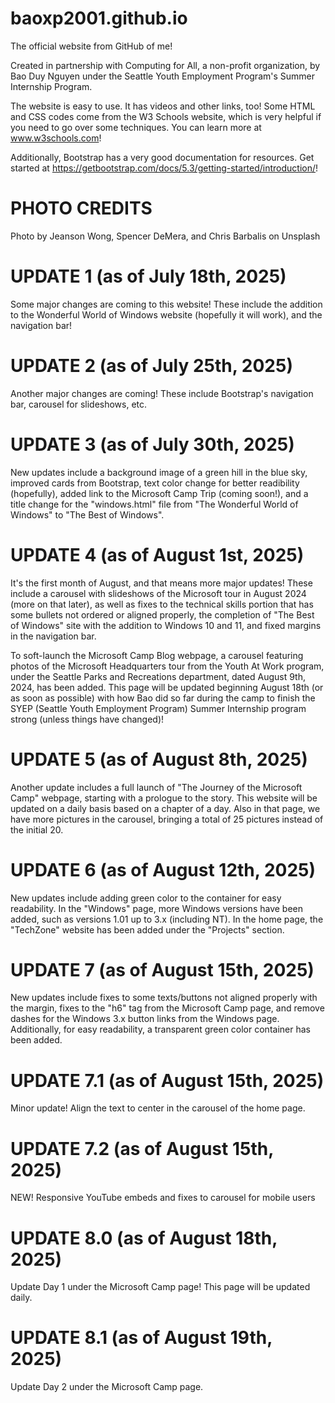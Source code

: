 # baoxp2001.github.io
The official website from GitHub of me! 

Created in partnership with Computing for All, a non-profit organization, by Bao Duy Nguyen under the Seattle Youth Employment Program's Summer Internship Program.

The website is easy to use. It has videos and other links, too!
Some HTML and CSS codes come from the W3 Schools website, which is very helpful if you need to go over some techniques. You can learn more at www.w3schools.com!

Additionally, Bootstrap has a very good documentation for resources.
Get started at https://getbootstrap.com/docs/5.3/getting-started/introduction/!

# PHOTO CREDITS
Photo by Jeanson Wong, Spencer DeMera, and Chris Barbalis on Unsplash

# UPDATE 1 (as of July 18th, 2025)
Some major changes are coming to this website! These include the addition to the Wonderful World of Windows website (hopefully it will work), and the navigation bar!

# UPDATE 2 (as of July 25th, 2025)
Another major changes are coming! These include Bootstrap's navigation bar,
carousel for slideshows, etc.

# UPDATE 3 (as of July 30th, 2025)
New updates include a background image of a green hill in the blue sky,
improved cards from Bootstrap, text color change for better readibility (hopefully),
added link to the Microsoft Camp Trip (coming soon!),
and a title change for the "windows.html" file from "The Wonderful World of Windows"
to "The Best of Windows".

# UPDATE 4 (as of August 1st, 2025)
It's the first month of August, and that means more major updates!
These include a carousel with slideshows of the Microsoft tour in August 2024 (more on that later), as well as fixes to the technical skills portion that has some bullets not ordered
or aligned properly, the completion of "The Best of Windows" site with the addition
to Windows 10 and 11, and fixed margins in the navigation bar.

To soft-launch the Microsoft Camp Blog webpage, a carousel featuring photos of the Microsoft Headquarters tour from the Youth At Work program, under the Seattle Parks and Recreations department, dated August 9th, 2024, has been added. This page will be updated beginning August 18th (or as soon as possible) with how Bao did so far during the camp to finish the SYEP (Seattle Youth Employment Program) Summer Internship program strong (unless things have changed)!

# UPDATE 5 (as of August 8th, 2025)
Another update includes a full launch of "The Journey of the Microsoft Camp" webpage, starting
with a prologue to the story. This website will be updated on a daily basis based on a chapter of a day. Also in that page, we have more pictures in the carousel, bringing a total of 25 pictures instead of the initial 20.

# UPDATE 6 (as of August 12th, 2025)
New updates include adding green color to the container for easy readability. In the "Windows" page, more Windows versions have been added, such as versions 1.01 up to 3.x (including NT). In the home page, the "TechZone" website has been added under the "Projects" section.

# UPDATE 7 (as of August 15th, 2025)
New updates include fixes to some texts/buttons not aligned properly with the margin,
fixes to the "h6" tag from the Microsoft Camp page, and remove dashes for the Windows 3.x button links from the Windows page. Additionally, for easy readability, a transparent green color container has been added.

# UPDATE 7.1 (as of August 15th, 2025)
Minor update! Align the text to center in the carousel of the home page.

# UPDATE 7.2 (as of August 15th, 2025)
NEW! Responsive YouTube embeds and fixes to carousel for mobile users

# UPDATE 8.0 (as of August 18th, 2025)
Update Day 1 under the Microsoft Camp page! This page
will be updated daily.

# UPDATE 8.1 (as of August 19th, 2025)
Update Day 2 under the Microsoft Camp page.